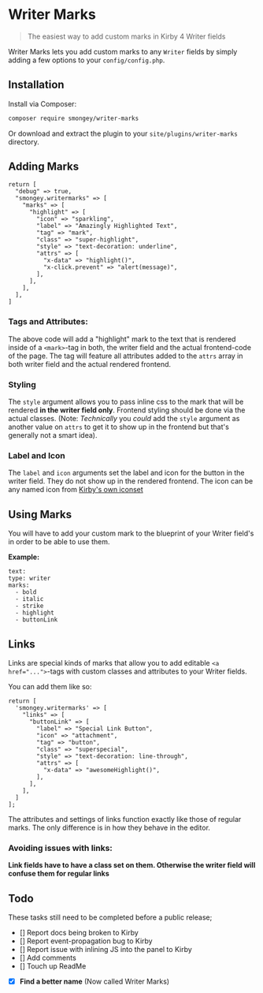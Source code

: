 # Writer Marks

> The easiest way to add custom marks in Kirby 4 Writer fields

Writer Marks lets you add custom marks to any `Writer` fields by simply adding a few options to your `config/config.php`.

## Installation

Install via Composer:

```bash
composer require smongey/writer-marks
```

Or download and extract the plugin to your `site/plugins/writer-marks` directory.

## Adding Marks

```config/config.php
return [
  "debug" => true,
  "smongey.writermarks" => [
    "marks" => [
      "highlight" => [
        "icon" => "sparkling",
        "label" => "Amazingly Highlighted Text",
        "tag" => "mark",
        "class" => "super-highlight",
        "style" => "text-decoration: underline",
        "attrs" => [
          "x-data" => "highlight()",
          "x-click.prevent" => "alert(message)",
        ],
      ],
    ],
  ],
]
```

### Tags and Attributes:

The above code will add a "highlight" mark to the text that is rendered inside of a `<mark>`-tag in both, the writer field and the actual frontend-code of the page. The tag will feature all attributes added to the `attrs` array in both writer field and the actual rendered frontend.

### Styling

The `style` argument allows you to pass inline css to the mark that will be rendered **in the writer field only**. Frontend styling should be done via the actual classes. (Note: _Technically_ you _could_ add the `style` argument as another value on `attrs` to get it to show up in the frontend but that's generally not a smart idea).

### Label and Icon

The `label` and `icon` arguments set the label and icon for the button in the writer field. They do not show up in the rendered frontend. The icon can be any named icon from [Kirby's own iconset](https://getkirby.com/docs/reference/panel/icons)

## Using Marks

You will have to add your custom mark to the blueprint of your Writer field's in order to be able to use them.

**Example:**

```
text:
type: writer
marks:
  - bold
  - italic
  - strike
  - highlight
  - buttonLink
```

## Links

Links are special kinds of marks that allow you to add editable `<a href="...">`-tags with custom classes and attributes to your Writer fields.

You can add them like so:

```config/config.php
return [
  'smongey.writermarks' => [
    "links" => [
      "buttonLink" => [
        "label" => "Special Link Button",
        "icon" => "attachment",
        "tag" => "button",
        "class" => "superspecial",
        "style" => "text-decoration: line-through",
        "attrs" => [
          "x-data" => "awesomeHighlight()",
        ],
      ],
    ],
  ]
];
```

The attributes and settings of links function exactly like those of regular marks. The only difference is in how they behave in the editor.

### Avoiding issues with links:

**Link fields have to have a class set on them. Otherwise the writer field will confuse them for regular links**

## Todo

These tasks still need to be completed before a public release;

- [] Report docs being broken to Kirby
- [] Report event-propagation bug to Kirby
- [] Report issue with inlining JS into the panel to Kirby
- [] Add comments
- [] Touch up ReadMe
- [x] **Find a better name** (Now called Writer Marks)
